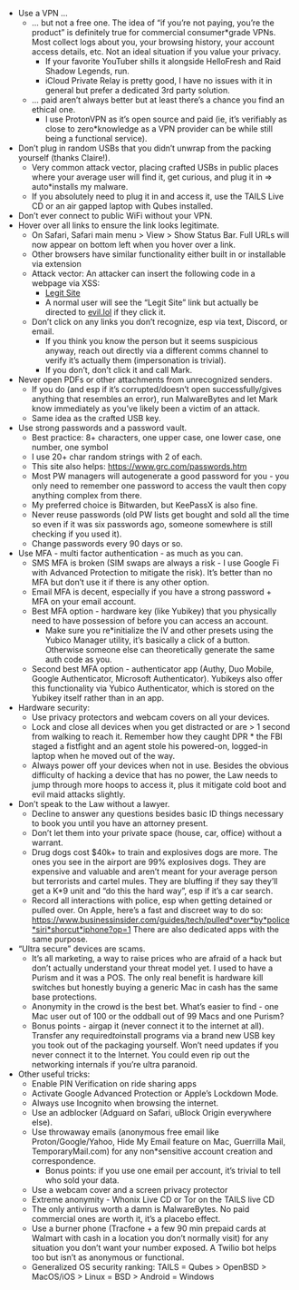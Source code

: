 * Use a VPN …
    * … but not a free one. The idea of “if you’re not paying, you’re the product” is definitely true for commercial consumer*grade VPNs. Most collect logs about you, your browsing history, your account access details, etc. Not an ideal situation if you value your privacy.
        * If your favorite YouTuber shills it alongside HelloFresh and Raid Shadow Legends, run.
        * iCloud Private Relay is pretty good, I have no issues with it in general but prefer a dedicated 3rd party solution.
    * … paid aren’t always better but at least there’s a chance you find an ethical one.
        * I use ProtonVPN as it’s open source and paid (ie, it’s verifiably as close to zero*knowledge as a VPN provider can be while still being a functional service).
* Don’t plug in random USBs that you didn’t unwrap from the packing yourself (thanks Claire!).
    * Very common attack vector, placing crafted USBs in public places where your average user will find it, get curious, and plug it in ⇒ auto*installs my malware.
    * If you absolutely need to plug it in and access it, use the TAILS Live CD or an air gapped laptop with Qubes installed.
* Don’t ever connect to public WiFi without your VPN.
* Hover over all links to ensure the link looks legitimate.
    * On Safari, Safari main menu > View > Show Status Bar. Full URLs will now appear on bottom left when you hover over a link.
    * Other browsers have similar functionality either built in or installable via extension
    * Attack vector: An attacker can insert the following code in a webpage via XSS:
        * <a href=“[https://evil.lol](https://evil.lol/)”>Legit Site</a>
        * A normal user will see the “Legit Site” link but actually be directed to [evil.lol](http://evil.lol) if they click it.
    * Don’t click on any links you don’t recognize, esp via text, Discord, or email.
        * If you think you know the person but it seems suspicious anyway, reach out directly via a different comms channel to verify it’s actually them (impersonation is trivial).
        * If you don’t, don’t click it and call Mark.
* Never open PDFs or other attachments from unrecognized senders.
    * If you do (and esp if it’s corrupted/doesn’t open successfully/gives anything that resembles an error), run MalwareBytes and let Mark know immediately as you’ve likely been a victim of an attack.
    * Same idea as the crafted USB key.
* Use strong passwords and a password vault.
    * Best practice: 8+ characters, one upper case, one lower case, one number, one symbol
    * I use 20+ char random strings with 2 of each.
    * This site also helps: https://www.grc.com/passwords.htm
    * Most PW managers will autogenerate a good password for you - you only need to remember one password to access the vault then copy anything complex from there.
    * My preferred choice is Bitwarden, but KeePassX is also fine.
    * Never reuse passwords (old PW lists get bought and sold all the time so even if it was six passwords ago, someone somewhere is still checking if you used it).
    * Change passwords every 90 days or so.
* Use MFA - multi factor authentication - as much as you can.
    * SMS MFA is broken (SIM swaps are always a risk - I use Google Fi with Advanced Protection to mitigate the risk). It’s better than no MFA but don’t use it if there is any other option.
    * Email MFA is decent, especially if you have a strong password + MFA on your email account.
    * Best MFA option - hardware key (like Yubikey) that you physically need to have possession of before you can access an account.
        * Make sure you re*initialize the IV and other presets using the Yubico Manager utility, it’s basically a click of a button. Otherwise someone else can theoretically generate the same auth code as you.
    * Second best MFA option - authenticator app (Authy, Duo Mobile, Google Authenticator, Microsoft Authenticator). Yubikeys also offer this functionality via Yubico Authenticator, which is stored on the Yubikey itself rather than in an app.
* Hardware security:
    * Use privacy protectors and webcam covers on all your devices.
    * Lock and close all devices when you get distracted or are > 1 second from walking to reach it. Remember how they caught DPR * the FBI staged a fistfight and an agent stole his powered-on, logged-in laptop when he moved out of the way.
    * Always power off your devices when not in use. Besides the obvious difficulty of hacking a device that has no power, the Law needs to jump through more hoops to access it, plus it mitigate cold boot and evil maid attacks slightly.
* Don’t speak to the Law without a lawyer.
    * Decline to answer any questions besides basic ID things necessary to book you until you have an attorney present.
    * Don’t let them into your private space (house, car, office) without a warrant.
    * Drug dogs cost $40k+ to train and explosives dogs are more. The ones you see in the airport are 99% explosives dogs. They are expensive and valuable and aren’t meant for your average person but terrorists and cartel mules. They are bluffing if they say they’ll get a K*9 unit and “do this the hard way”, esp if it’s a car search.
    * Record all interactions  with police, esp when getting detained or pulled over. On Apple, here’s a fast and discreet way to do so: https://www.businessinsider.com/guides/tech/pulled*over*by*police*siri*shorcut*iphone?op=1 There are also dedicated apps with the same purpose.
* “Ultra secure” devices are scams.
    * It’s all marketing, a way to raise prices who are afraid of a hack but don’t actually understand your threat model yet. I used to have a Purism and it was a POS. The only real benefit is hardware kill switches but honestly buying a generic Mac in cash has the same base protections.
    * Anonymity in the crowd is the best bet. What’s easier to find - one Mac user out of 100 or the oddball out of 99 Macs and one Purism?
    * Bonus points - airgap it (never connect it to the internet at all). Transfer any required*to*install programs via a brand new USB key you took out of the packaging yourself. Won’t need updates if you never connect it to the Internet. You could even rip out the networking internals if you’re ultra paranoid.
* Other useful tricks:
    * Enable PIN Verification on ride sharing apps
    * Activate Google Advanced Protection or Apple’s Lockdown Mode.
    * Always use Incognito when browsing the internet.
    * Use an adblocker (Adguard on Safari, uBlock Origin everywhere else).
    * Use throwaway emails (anonymous free email like Proton/Google/Yahoo, Hide My Email feature on Mac, Guerrilla Mail, TemporaryMail.com) for any non*sensitive account creation and correspondence.
        * Bonus points: if you use one email per account, it’s trivial to tell who sold your data.
    * Use a webcam cover and a screen privacy protector
    * Extreme anonymity - Whonix Live CD or Tor on the TAILS live CD
    * The only antivirus worth a damn is MalwareBytes. No paid commercial ones are worth it, it’s a placebo effect.
    * Use a burner phone (Tracfone + a few 90 min prepaid cards at Walmart with cash in a location you don’t normally visit) for any situation you don’t want your number exposed. A Twilio bot helps too but isn’t as anonymous or functional.
    * Generalized OS security ranking: TAILS = Qubes > OpenBSD > MacOS/iOS > Linux = BSD > Android = Windows
